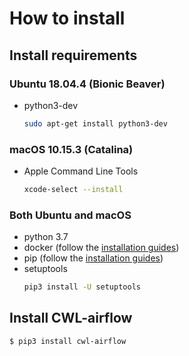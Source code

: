 # How to install

## Install requirements

### Ubuntu 18.04.4 (Bionic Beaver)

- python3-dev
  ```bash
  sudo apt-get install python3-dev
  ```

### macOS 10.15.3 (Catalina)

- Apple Command Line Tools
  ```bash
  xcode-select --install
  ```

### Both Ubuntu and macOS
- python 3.7
- docker (follow the [installation guides](https://docs.docker.com/engine/install/))
- pip (follow the [installation guides](https://pip.pypa.io/en/stable/installing/))
- setuptools
  ```bash
  pip3 install -U setuptools
  ```

## Install CWL-airflow

```sh
$ pip3 install cwl-airflow
```
